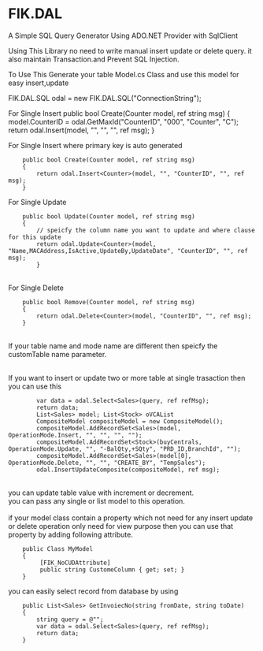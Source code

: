 # FIK.DAL
A Simple SQL Query Generator Using ADO.NET Provider with SqlClient

Using This Library no need to write manual insert update or delete query. it also maintain Transaction.and Prevent SQL Injection.


To Use This Generate your table Model.cs Class and use this model for easy insert,update

  FIK.DAL.SQL odal = new FIK.DAL.SQL("ConnectionString");
  
  For Single Insert
   public bool Create(Counter model, ref string msg)
        {
            model.CounterID = odal.GetMaxId("CounterID", "000", "Counter", "C");
            return odal.Insert<Counter>(model, "", "", "", ref msg);
        }
  
  For Single Insert where primary key is auto generated
   
        public bool Create(Counter model, ref string msg)
        {
            return odal.Insert<Counter>(model, "", "CounterID", "", ref msg);
        }
  
  For Single Update
 

        public bool Update(Counter model, ref string msg)
        {
            // speicfy the column name you want to update and where clause for this update 
            return odal.Update<Counter>(model, "Name,MACAddress,IsActive,UpdateBy,UpdateDate", "CounterID", "", ref msg);
            }
<br>
For Single Delete<br>

        public bool Remove(Counter model, ref string msg)
        {
            return odal.Delete<Counter>(model, "CounterID", "", ref msg);
        }
  
  
 <br> If your table name and mode name are different then speicfy the customTable name parameter.
 <br> 
  
<br>If you want to insert or update two or more table at single trasaction then you can use this
  <br>
   

            var data = odal.Select<Sales>(query, ref refMsg);
            return data;
            List<Sales> model; List<Stock> oVCAList
            CompositeModel compositeModel = new CompositeModel();
            compositeModel.AddRecordSet<Sales>(model, OperationMode.Insert, "", "", "", "");
            compositeModel.AddRecordSet<Stock>(buyCentrals, OperationMode.Update, "", "-BalQty,+SQty", "PRD_ID,BranchId", "");
            compositeModel.AddRecordSet<Sales>(model[0], OperationMode.Delete, "", "", "CREATE_BY", "TempSales");
            odal.InsertUpdateComposite(compositeModel, ref msg);

<br>you can update table value with increment or decrement.
<br>you can pass any single or list model to this operation.
<br>
<br>if your model class contain a property which not need for any insert update or delete operation only need for view purpose
then you can use that property by adding following attribute.





        public Class MyModel
        {
             [FIK_NoCUDAttribute]
             public string CustomeColumn { get; set; }
        }
        
you can easily select record from database by using



        public List<Sales> GetInvoiecNo(string fromDate, string toDate)
        {
            string query = @"";
            var data = odal.Select<Sales>(query, ref refMsg);
            return data;
        }
        
        
